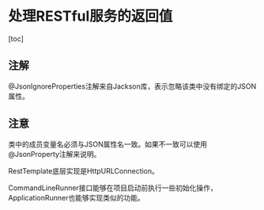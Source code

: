 # 处理RESTful服务的返回值
[toc]
## 注解
@JsonIgnoreProperties注解来自Jackson库，表示忽略该类中没有绑定的JSON属性。

## 注意
类中的成员变量名必须与JSON属性名一致。如果不一致可以使用@JsonProperty注解来说明。

RestTemplate底层实现是HttpURLConnection。

CommandLineRunner接口能够在项目启动前执行一些初始化操作，ApplicationRunner也能够实现类似的功能。